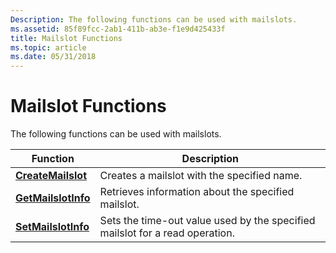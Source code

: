 ```yaml
---
Description: The following functions can be used with mailslots.
ms.assetid: 85f89fcc-2ab1-411b-ab3e-f1e9d425433f
title: Mailslot Functions
ms.topic: article
ms.date: 05/31/2018
---
```


# Mailslot Functions

The following functions can be used with mailslots.



| Function                                   | Description                                                                  |
|--------------------------------------------|------------------------------------------------------------------------------|
| [**CreateMailslot**](/windows/desktop/api/Winbase/nf-winbase-createmailslota)   | Creates a mailslot with the specified name.                                  |
| [**GetMailslotInfo**](/windows/desktop/api/Winbase/nf-winbase-getmailslotinfo) | Retrieves information about the specified mailslot.                          |
| [**SetMailslotInfo**](/windows/desktop/api/Winbase/nf-winbase-setmailslotinfo) | Sets the time-out value used by the specified mailslot for a read operation. |



 

 

 



